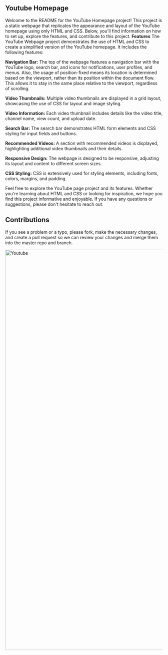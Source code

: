## **Youtube Homepage**
Welcome to the README for the YouTube Homepage project! This project is a static webpage that replicates the appearance and layout of the YouTube homepage using only HTML and CSS. Below, you'll find information on how to set up, explore the features, and contribute to this project.
**Features**
The YouTube Webpage project demonstrates the use of HTML and CSS to create a simplified version of the YouTube homepage. It includes the following features:

**Navigation Bar:** The top of the webpage features a navigation bar with the YouTube logo, search bar, and icons for notifications, user profiles, and menus. Also, the usage of position-fixed means its location is determined based on the viewport, rather than its position within the document flow. This allows it to stay in the same place relative to the viewport, regardless of scrolling.

**Video Thumbnails:** Multiple video thumbnails are displayed in a grid layout, showcasing the use of CSS for layout and image styling.

**Video Information:** Each video thumbnail includes details like the video title, channel name, view count, and upload date.

**Search Bar:** The search bar demonstrates HTML form elements and CSS styling for input fields and buttons.

**Recommended Videos:** A section with recommended videos is displayed, highlighting additional video thumbnails and their details.

**Responsive Design:** The webpage is designed to be responsive, adjusting its layout and content to different screen sizes.

**CSS Styling:** CSS is extensively used for styling elements, including fonts, colors, margins, and padding.

Feel free to explore the YouTube page project and its features. Whether you're learning about HTML and CSS or looking for inspiration, we hope you find this project informative and enjoyable. If you have any questions or suggestions, please don't hesitate to reach out.

## Contributions 
If you see a problem or a typo, please fork, make the necessary changes, and create a pull request so we can review your changes and merge them into the master repo and branch.


<img width="1280" alt="Youtube" src="https://github.com/Hassan-318/Youtube/assets/142814682/828894a5-b3cc-4a16-8a1f-d29206330861">


